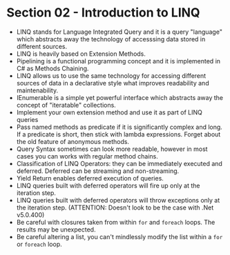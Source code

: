 # Section 02 - Introduction to LINQ

-   LINQ stands for Language Integrated Query and it is a query "language" which
    abstracts away the technology of accesssing data stored in different sources.
-   LINQ is heavily based on Extension Methods.
-   Pipelining is a functional programming concept and it is implemented in C# as
    Methods Chaining.
-   LINQ allows us to use the same technology for accessing different sources of
    data in a declarative style what improves readability and maintenability.
-   IEnumerable is a simple yet powerful interface which abstracts away the
    concept of "iteratable" collections.
-   Implement your own extension method and use it as part of LINQ queries
-   Pass named methods as predicate if it is significantly complex and long. If a
    predicate is short, then stick with lambda expressions. Forget about the old
    feature of anonymous methods.
-   Query Syntax sometimes can look more readable, however in most cases you can
    works with regular method chains.
-   Classification of LINQ Operators: they can be immediately executed and
    deferred. Deferred can be streaming and non-streaming.
-   Yield Return enables deferred execution of queries.
-   LINQ queries built with deferred operators will fire up only at the iteration step.
-   LINQ queries built with deferred operators will throw exceptions only at the
    iteration step. (ATTENTION: Doesn't look to be the case with .Net v5.0.400)
-   Be careful with closures taken from within `for` and `foreach` loops. The
    results may be unexpected.
-   Be careful altering a list, you can't mindlessly modify the list within a
    `for` or `foreach` loop.
